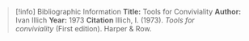 >[!info] Bibliographic Information
>**Title:** Tools for Conviviality
>**Author:** Ivan Illich
>**Year:** 1973
>**Citation**
>Illich, I. (1973). *Tools for conviviality* (First edition). Harper & Row.
